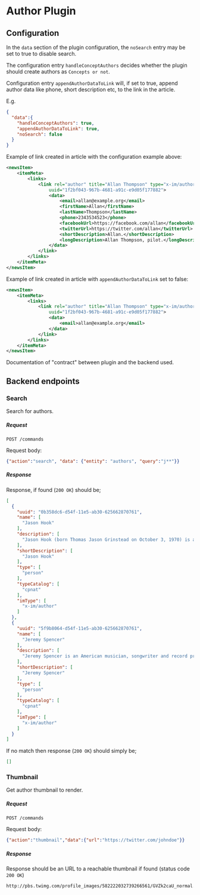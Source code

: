 # Author Plugin

## Configuration
In the `data` section of the plugin configuration,
the `noSearch` entry may be set to true to disable search. 

The configuration entry `handleConceptAuthors` decides whether the plugin should
 create authors as `Concepts or not`.
 
Configuration entry `appendAuthorDataToLink` will, if set to true, append author
data like phone, short description etc, to the link in the article.
 
 E.g.

```json
{
  "data":{
    "handleConceptAuthors": true,
    "appendAuthorDataToLink": true,
    "noSearch": false
  }
}
```

Example of link created in article with the configuration example above:

```xml
<newsItem>
    <itemMeta>
        <links>
            <link rel="author" title="Allan Thompson" type="x-im/author"
                uuid="1f2bf043-967b-4681-a91c-e9d05f177882">
                <data>
                    <email>allan@example.org</email>
                    <firstName>Allan</firstName>
                    <lastName>Thompson</lastName>
                    <phone>2343534523</phone>
                    <facebookUrl>https://facebook.com/allan</facebookUrl>
                    <twitterUrl>https://twitter.com/allan</twitterUrl>
                    <shortDescription>Allan.</shortDescription>
                    <longDescription>Allan Thompson, pilot.</longDescription>
                </data>
            </link>
        </links>
    </itemMeta>
</newsItem>
```
Example of link created in article with `appendAuthorDataToLink` set to false:

```xml
<newsItem>
    <itemMeta>
        <links>
            <link rel="author" title="Allan Thompson" type="x-im/author"
                uuid="1f2bf043-967b-4681-a91c-e9d05f177882">
                <data>
                    <email>allan@example.org</email>                   
                </data>
            </link>
        </links>
    </itemMeta>
</newsItem>
```

Documentation of "contract" between plugin and the backend used.

## Backend endpoints 
### Search
Search for authors.
##### Request
`POST /commands`

Request body:
```json
{"action":"search", "data": {"entity": "authors", "query":"j**"}}
```
##### Response
Response, if found (`200 OK`) should be;
```json
[
  {
    "uuid": "0b358dc6-d54f-11e5-ab30-625662870761",
    "name": [
      "Jason Hook"
    ],
    "description": [
      "Jason Hook (born Thomas Jason Grinstead on October 3, 1970) is a Canadian guitarist, record producer, songwriter and session musician"
    ],
    "shortDescription": [
      "Jason Hook"
    ],
    "type": [
      "person"
    ],
    "typeCatalog": [
      "cpnat"
    ],
    "imType": [
      "x-im/author"
    ]
  },
  {
    "uuid": "5f9b8064-d54f-11e5-ab30-625662870761",
    "name": [
      "Jeremy Spencer"
    ],
    "description": [
      "Jeremy Spencer is an American musician, songwriter and record producer. He is the drummer for the metal band, Five Finger Death Punch."
    ],
    "shortDescription": [
      "Jeremy Spencer"
    ],
    "type": [
      "person"
    ],
    "typeCatalog": [
      "cpnat"
    ],
    "imType": [
      "x-im/author"
    ]
  }
]
```
If no match then response (`200 OK`) should simply be;
```json
[]
```

### Thumbnail
Get author thumbnail to render.
##### Request
`POST /commands`

Request body:
```json
{"action":"thumbnail","data":{"url":"https://twitter.com/johndoe"}}
```

##### Response
Response should be an URL to a reachable thumbnail if found (status code `200 OK`)
```
http://pbs.twimg.com/profile_images/582222032739266561/GVZk2caU_normal.jpg
```





